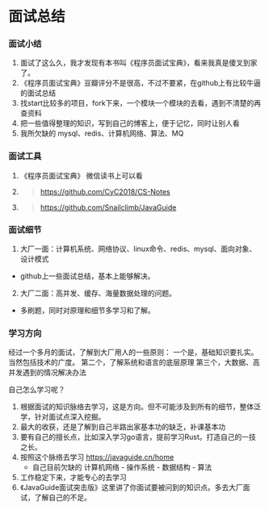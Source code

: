 # 面试总结

### 面试小结
1. 面试了这么久，我才发现有本书叫《程序员面试宝典》，看来我真是傻叉到家了。
2. 《程序员面试宝典》豆瓣评分不是很高，不过不要紧，在github上有比较牛逼的面试总结
3. 找start比较多的项目，fork下来，一个模块一个模块的去看，遇到不清楚的再查资料
4. 把一些值得整理的知识，写到自己的博客上，便于记忆，同时让别人看
5. 我所欠缺的 mysql、redis、计算机网络、算法、MQ

### 面试工具
1. 《程序员面试宝典》 微信读书上可以看
2. > https://github.com/CyC2018/CS-Notes
3. > https://github.com/Snailclimb/JavaGuide

### 面试细节
1. 大厂一面：计算机系统、网络协议、linux命令、redis、mysql、面向对象、设计模式
- github上一些面试总结，基本上能够解决。
2. 大厂二面：高并发、缓存、海量数据处理的问题。
- 多刷题，同时对原理和细节多学习和了解。

### 学习方向
经过一个多月的面试，了解到大厂用人的一些原则：
一个是，基础知识要扎实。当然包括技术的广度。
第二个，了解系统和语言的底层原理
第三个，大数据、高并发遇到的情况解决办法

自己怎么学习呢？
1. 根据面试的知识脉络去学习，这是方向。但不可能涉及到所有的细节，整体泛学，针对面试点深入挖掘。
2. 最大的收获，还是了解到自己半路出家基本功的缺乏，补课基本功
3. 要有自己的擅长点，比如深入学习go语言，提前学习Rust。打造自己的一技之长。
4. 按照这个脉络去学习 https://javaguide.cn/home
   - 自己目前欠缺的 计算机网络 - 操作系统 - 数据结构 - 算法
5. 工作稳定下来，才能专心的去学习
6. 《JavaGuide面试突击版》这里讲了你面试要被问到的知识点。多去大厂面试，了解自己的不足。
